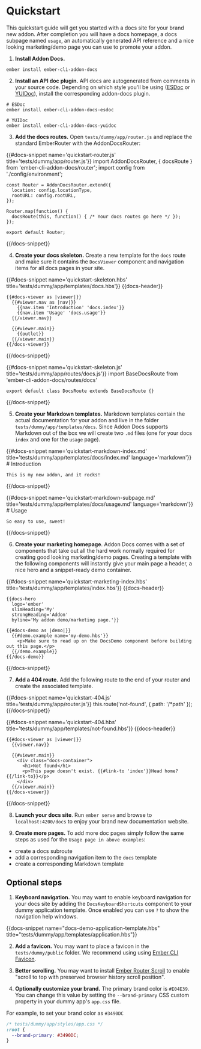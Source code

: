 # Quickstart

This quickstart guide will get you started with a docs site for your brand new
addon. After completion you will have a docs homepage, a docs subpage named
`usage`, an automatically generated API reference and a nice looking
marketing/demo page you can use to promote your addon.

1. **Install Addon Docs.**

  ```
  ember install ember-cli-addon-docs
  ```

2. **Install an API doc plugin.** API docs are autogenerated from comments in your source code. Depending on which style you'll be using ([ESDoc](https://esdoc.org/) or [YUIDoc](http://yui.github.io/yuidoc/)), install the corresponding addon-docs plugin.

  ```
  # ESDoc
  ember install ember-cli-addon-docs-esdoc

  # YUIDoc
  ember install ember-cli-addon-docs-yuidoc
  ```

3. **Add the docs routes.** Open `tests/dummy/app/router.js` and replace the
standard EmberRouter with the AddonDocsRouter:

  {{#docs-snippet name='quickstart-router.js' title='tests/dummy/app/router.js'}}
    import AddonDocsRouter, { docsRoute } from 'ember-cli-addon-docs/router';
    import config from './config/environment';

    const Router = AddonDocsRouter.extend({
      location: config.locationType,
      rootURL: config.rootURL,
    });

    Router.map(function() {
      docsRoute(this, function() { /* Your docs routes go here */ });
    });

    export default Router;
  {{/docs-snippet}}

4. **Create your docs skeleton.** Create a new template for the `docs` route
and make sure it contains the `DocsViewer` component and navigation items for
all docs pages in your site.

  {{#docs-snippet name='quickstart-skeleton.hbs' title='tests/dummy/app/templates/docs.hbs'}}
    {{docs-header}}

    {{#docs-viewer as |viewer|}}
      {{#viewer.nav as |nav|}}
        {{nav.item 'Introduction' 'docs.index'}}
        {{nav.item 'Usage' 'docs.usage'}}
      {{/viewer.nav}}

      {{#viewer.main}}
        {{outlet}}
      {{/viewer.main}}
    {{/docs-viewer}}
  {{/docs-snippet}}

  {{#docs-snippet name='quickstart-skeleton.js' title='tests/dummy/app/routes/docs.js'}}
    import BaseDocsRoute from 'ember-cli-addon-docs/routes/docs'

    export default class DocsRoute extends BaseDocsRoute {}
  {{/docs-snippet}}

5. **Create your Markdown templates.** Markdown templates contain the actual
documentation for your addon and live in the folder
`tests/dummy/app/templates/docs`. Since Addon Docs supports Markdown out
of the box we will create two `.md` files (one for your docs `index` and one
for the `usage` page).

  {{#docs-snippet name='quickstart-markdown-index.md' title='tests/dummy/app/templates/docs/index.md' language='markdown'}}
    # Introduction

    This is my new addon, and it rocks!
  {{/docs-snippet}}

  {{#docs-snippet name='quickstart-markdown-subpage.md' title='tests/dummy/app/templates/docs/usage.md' language='markdown'}}
    # Usage

    So easy to use, sweet!
  {{/docs-snippet}}

6. **Create your marketing homepage**. Addon Docs comes with a set of
components that take out all the hard work normally required for creating
good looking marketing/demo pages. Creating a template with the following
components will instantly give your main page a header, a nice hero
and a snippet-ready demo container.

  {{#docs-snippet name='quickstart-marketing-index.hbs' title='tests/dummy/app/templates/index.hbs'}}
    {{docs-header}}

    {{docs-hero
      logo='ember'
      slimHeading='My'
      strongHeading='Addon'
      byline='My addon demo/marketing page.'}}

    {{#docs-demo as |demo|}}
      {{#demo.example name='my-demo.hbs'}}
        <p>Make sure to read up on the DocsDemo component before building out this page.</p>
      {{/demo.example}}
    {{/docs-demo}}
  {{/docs-snippet}}

7. **Add a 404 route.** Add the following route to the end of your router and
create the associated template.

  {{#docs-snippet name='quickstart-404.js' title='tests/dummy/app/router.js'}}
    this.route('not-found', { path: '/*path' });
  {{/docs-snippet}}

  {{#docs-snippet name='quickstart-404.hbs' title='tests/dummy/app/templates/not-found.hbs'}}
    {{docs-header}}

    {{#docs-viewer as |viewer|}}
      {{viewer.nav}}

      {{#viewer.main}}
        <div class="docs-container">
          <h1>Not found</h1>
          <p>This page doesn't exist. {{#link-to 'index'}}Head home?{{/link-to}}</p>
        </div>
      {{/viewer.main}}
    {{/docs-viewer}}
  {{/docs-snippet}}

8. **Launch your docs site**. Run `ember serve` and browse to
`localhost:4200/docs` to enjoy your brand new documentation website.

9. **Create more pages.** To add more doc pages simply follow the same steps as
used for the `Usage page in above examples`:

  - create a docs subroute
  - add a corresponding navigation item to the `docs` template
  - create a corresponding Markdown template

## Optional steps

1. **Keyboard navigation.** You may want to enable keyboard navigation for your
docs site by adding the `DocsKeyboardShortcuts` component to your dummy
application template. Once enabled you can use `?` to show the navigation help
windows.

  {{docs-snippet name="docs-demo-application-template.hbs" title="tests/dummy/app/templates/application.hbs"}}

2. **Add a favicon.** You may want to place a favicon in the
`tests/dummy/public` folder. We recommend using using
 [Ember CLI Favicon](https://github.com/davewasmer/ember-cli-favicon).

3. **Better scrolling.** You may want to install
[Ember Router Scroll](https://github.com/dollarshaveclub/ember-router-scroll)
to enable "scroll to top with preserved browser history scroll position".

4. **Optionally customize your brand.** The primary brand color is <span class='docs-text-brand'>`#E04E39`</span>. You can change this value by setting the `--brand-primary` CSS custom property in your dummy app's `app.css` file.

  For example, to set your brand color as `#3490DC`

  ```css
  /* tests/dummy/app/styles/app.css */
  :root {
    --brand-primary: #3490DC;
  }
  ```
